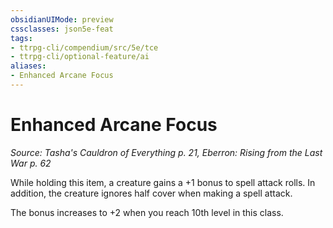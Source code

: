```yaml
---
obsidianUIMode: preview
cssclasses: json5e-feat
tags:
- ttrpg-cli/compendium/src/5e/tce
- ttrpg-cli/optional-feature/ai
aliases:
- Enhanced Arcane Focus
---
```

# Enhanced Arcane Focus
*Source: Tasha's Cauldron of Everything p. 21, Eberron: Rising from the Last War p. 62*  

While holding this item, a creature gains a +1 bonus to spell attack rolls. In addition, the creature ignores half cover when making a spell attack.

The bonus increases to +2 when you reach 10th level in this class.